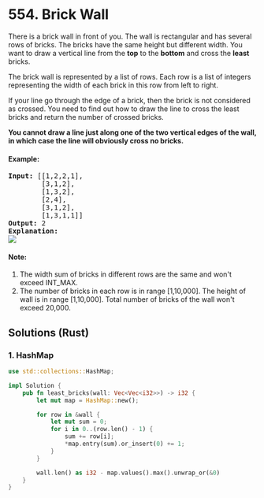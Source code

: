 # 554. Brick Wall
There is a brick wall in front of you. The wall is rectangular and has several rows of bricks. The bricks have the same height but different width. You want to draw a vertical line from the **top** to the **bottom** and cross the **least** bricks.

The brick wall is represented by a list of rows. Each row is a list of integers representing the width of each brick in this row from left to right.

If your line go through the edge of a brick, then the brick is not considered as crossed. You need to find out how to draw the line to cross the least bricks and return the number of crossed bricks.

**You cannot draw a line just along one of the two vertical edges of the wall, in which case the line will obviously cross no bricks.**

#### Example:
<pre>
<strong>Input:</strong> [[1,2,2,1],
        [3,1,2],
        [1,3,2],
        [2,4],
        [3,1,2],
        [1,3,1,1]]
<strong>Output:</strong> 2
<strong>Explanation:</strong>
<img src="https://assets.leetcode.com/uploads/2018/10/12/brick_wall.png">
</pre>

#### Note:
1. The width sum of bricks in different rows are the same and won't exceed INT_MAX.
2. The number of bricks in each row is in range [1,10,000]. The height of wall is in range [1,10,000]. Total number of bricks of the wall won't exceed 20,000.

## Solutions (Rust)

### 1. HashMap
```Rust
use std::collections::HashMap;

impl Solution {
    pub fn least_bricks(wall: Vec<Vec<i32>>) -> i32 {
        let mut map = HashMap::new();

        for row in &wall {
            let mut sum = 0;
            for i in 0..(row.len() - 1) {
                sum += row[i];
                *map.entry(sum).or_insert(0) += 1;
            }
        }

        wall.len() as i32 - map.values().max().unwrap_or(&0)
    }
}
```
